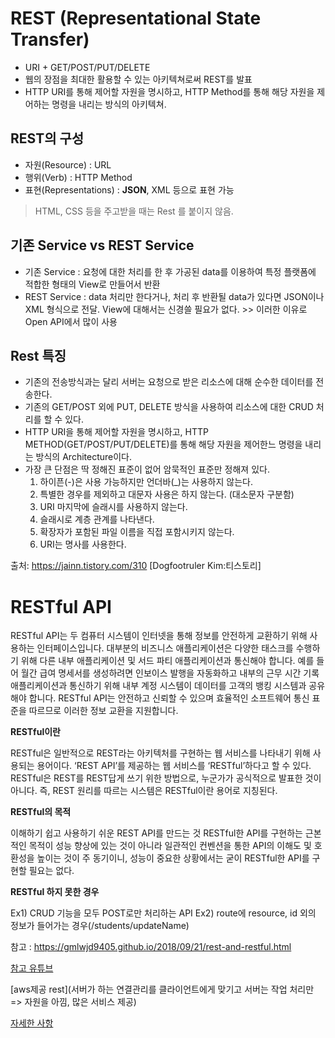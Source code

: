 # REST (Representational State Transfer)

- URI + GET/POST/PUT/DELETE
- 웹의 장점을 최대한 활용할 수 있는 아키텍쳐로써 REST를 발표
- HTTP URI를 통해 제어할 자원을 명시하고, HTTP Method를 통해 해당 자원을 제어하는 명령을 내리는 방식의 아키텍쳐.


## REST의 구성

- 자원(Resource) : URL
- 행위(Verb) : HTTP Method
- 표현(Representations) : **JSON**, XML 등으로 표현 가능
> HTML, CSS 등을 주고받을 때는 Rest 를 붙이지 않음.


## 기존 Service vs REST Service

- 기존 Service : 요청에 대한 처리를 한 후 가공된 data를 이용하여 특정 플랫폼에 적합한 형태의 View로 만들어서 반환
- REST Service : data 처리만 한다거나, 처리 후 반환될 data가 있다면 JSON이나 XML 형식으로 전달. View에 대해서는 신경쓸 필요가 없다. >> 이러한 이유로 Open API에서 많이 사용

## Rest 특징

- 기존의 전송방식과는 달리 서버는 요청으로 받은 리소스에 대해 순수한 데이터를 전송한다.
- 기존의 GET/POST 외에 PUT, DELETE 방식을 사용하여 리소스에 대한 CRUD 처리를 할 수 있다.
- HTTP URI을 통해 제어할 자원을 명시하고, HTTP METHOD(GET/POST/PUT/DELETE)를 통해 해당 자원을 제어한느 명령을 내리는 방식의 Architecture이다.
- 가장 큰 단점은 딱 정해진 표준이 없어 암묵적인 표준만 정해져 있다.
  1) 하이픈(-)은 사용 가능하지만 언더바(_)는 사용하지 않는다.
  2) 특별한 경우를 제외하고 대문자 사용은 하지 않는다. (대소문자 구분함)
  3) URI 마지막에 슬래시를 사용하지 않는다.
  4) 슬래시로 계층 관계를 나타낸다.
  5) 확장자가 포함된 파일 이름을 직접 포함시키지 않는다.
  6) URI는 명사를 사용한다.
  
출처: https://jainn.tistory.com/310 [Dogfootruler Kim:티스토리]

# RESTful API

RESTful API는 두 컴퓨터 시스템이 인터넷을 통해 정보를 안전하게 교환하기 위해 사용하는 인터페이스입니다. 대부분의 비즈니스 애플리케이션은 다양한 태스크를 수행하기 위해 다른 내부 애플리케이션 및 서드 파티 애플리케이션과 통신해야 합니다. 예를 들어 월간 급여 명세서를 생성하려면 인보이스 발행을 자동화하고 내부의 근무 시간 기록 애플리케이션과 통신하기 위해 내부 계정 시스템이 데이터를 고객의 뱅킹 시스템과 공유해야 합니다. RESTful API는 안전하고 신뢰할 수 있으며 효율적인 소프트웨어 통신 표준을 따르므로 이러한 정보 교환을 지원합니다.

**RESTful이란**

RESTful은 일반적으로 REST라는 아키텍처를 구현하는 웹 서비스를 나타내기 위해 사용되는 용어이다.
‘REST API’를 제공하는 웹 서비스를 ‘RESTful’하다고 할 수 있다.
RESTful은 REST를 REST답게 쓰기 위한 방법으로, 누군가가 공식적으로 발표한 것이 아니다.
즉, REST 원리를 따르는 시스템은 RESTful이란 용어로 지칭된다.

**RESTful의 목적**

이해하기 쉽고 사용하기 쉬운 REST API를 만드는 것
RESTful한 API를 구현하는 근본적인 목적이 성능 향상에 있는 것이 아니라 일관적인 컨벤션을 통한 API의 이해도 및 호환성을 높이는 것이 주 동기이니, 성능이 중요한 상황에서는 굳이 RESTful한 API를 구현할 필요는 없다.

**RESTful 하지 못한 경우**

Ex1) CRUD 기능을 모두 POST로만 처리하는 API
Ex2) route에 resource, id 외의 정보가 들어가는 경우(/students/updateName)

참고 : https://gmlwjd9405.github.io/2018/09/21/rest-and-restful.html

[참고 유튜브](https://www.youtube.com/watch?v=iOueE9AXDQQ&ab_channel=%EC%96%84%ED%8C%8D%ED%95%9C%EC%BD%94%EB%94%A9%EC%82%AC%EC%A0%84)

[aws제공 rest](서버가 하는 연결관리를 클라이언트에게 맞기고 서버는 작업 처리만 => 자원을 아낌, 많은 서비스 제공)

[자세한 사항](https://www.ics.uci.edu/~fielding/pubs/dissertation/rest_arch_style.htm)
